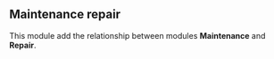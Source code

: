 Maintenance repair
-------------------
This module add the relationship between modules __Maintenance__ and __Repair__.




